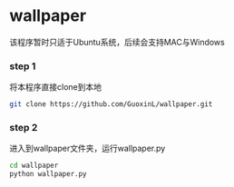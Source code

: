 # wallpaper
该程序暂时只适于Ubuntu系统，后续会支持MAC与Windows
### step 1
将本程序直接clone到本地
```bash
git clone https://github.com/GuoxinL/wallpaper.git
```

### step 2
进入到wallpaper文件夹，运行wallpaper.py
```bash
cd wallpaper
python wallpaper.py
```